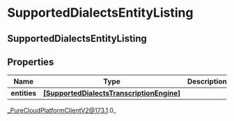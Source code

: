 # SupportedDialectsEntityListing

## SupportedDialectsEntityListing

## Properties

|Name | Type | Description | Notes|
|------------ | ------------- | ------------- | -------------|
| **entities** | [**[SupportedDialectsTranscriptionEngine]**]([SupportedDialectsTranscriptionEngine]) |  | [optional] |



_PureCloudPlatformClientV2@173.1.0_
